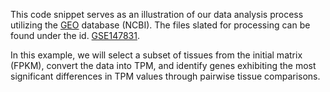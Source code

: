This code snippet serves as an illustration of our data analysis process utilizing the [GEO](https://www.ncbi.nlm.nih.gov/geo/) database (NCBI). 
The files slated for processing can be found under the id. [GSE147831](https://www.ncbi.nlm.nih.gov/geo/query/acc.cgi?acc=GSE147831).  
  
  In this example, we will select a subset of tissues from the initial matrix (FPKM), convert the data into TPM, and identify genes exhibiting the most 
  significant differences in TPM values through pairwise tissue comparisons.
